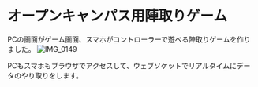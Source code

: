 # オープンキャンパス用陣取りゲーム
PCの画面がゲーム画面、スマホがコントローラーで遊べる陣取りゲームを作りました。
![IMG_0149](https://github.com/xxxanikixxx/portfolio/assets/112359121/93cf7796-4dfd-4b90-8423-98f706619781)

PCもスマホもブラウザでアクセスして、ウェブソケットでリアルタイムにデータのやり取りをします。
